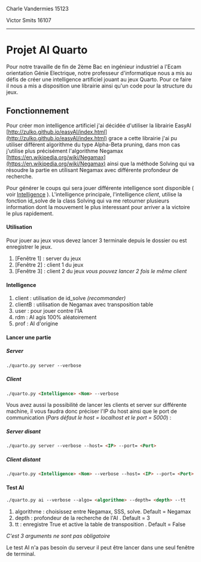 Charle Vandermies 15123

Victor Smits 16107
___
# Projet AI Quarto

Pour notre travaille de fin de 2ème Bac en ingénieur industriel a l'Ecam orientation Génie Electrique, notre professeur d'informatique nous a mis au défis de créer une intelligence artificiel jouant au jeux Quarto.
Pour ce faire il nous a mis a disposition une librairie ainsi qu'un code pour la structure du jeux.

## Fonctionnement 

Pour créer mon intelligence artificiel j'ai décidée d'utiliser la librairie EasyAI [http://zulko.github.io/easyAI/index.html](http://zulko.github.io/easyAI/index.html) grace a cette librairie j'ai pu utiliser différent algorithme du type Alpha-Beta pruning, dans mon cas j'utilise plus précisément l'algorithme Negamax [https://en.wikipedia.org/wiki/Negamax](https://en.wikipedia.org/wiki/Negamax) ainsi que la méthode Solving qui va résoudre la partie en utilisant Negamax avec différente profondeur de recherche.

Pour générer le coups qui sera jouer différente intelligence sont disponible ( voir [Intelligence](#intelligence) ). 
L'intelligence principale, l'intelligence *client*, utilise la fonction id_solve de la class Solving qui va me retourner plusieurs information dont la mouvement le plus interessant pour arriver a la victoire le plus rapidement.

#### Utilisation

Pour jouer au jeux vous devez lancer 3 terminale depuis le dossier ou est enregistrer le jeux.
 1. [Fenêtre 1] : server du jeux
 2. [Fenêtre 2] : client 1 du jeux
 3. [Fenêtre 3] : client 2 du jeux
*vous pouvez lancer 2 fois le même client*

#### Intelligence
 1. client : utilisation de id_solve *(recommander)*
 2. clientB : utilisation de Negamax avec transposition table
 3. user : pour jouer contre l'IA
 4. rdm : AI agis 100% aléatoirement
 5. prof : AI d'origine

#### Lancer une partie 
##### Server
``` html
./quarto.py server --verbose
```
##### Client
```html
./quarto.py <Intelligence> <Nom> --verbose
```
    
Vous avez aussi la possibilité de lancer les clients et server sur différente machine, il vous faudra donc préciser l'IP du host ainsi que le port de communication (*Pars défaut le host = localhost et le port = 5000*) :
    
##### Server disant
```html
./quarto.py server --verbose --host= <IP> --port= <Port>
```
##### Client distant
```html
./quarto.py <Intelligence> <Nom> --verbose --host= <IP> --port= <Port>
```    
#### Test AI
```html
./quarto.py ai --verbose --algo= <algorithme> --depth= <depth> --tt
```
 1. algorithme : choisissez entre Negamax, SSS, solve. Default = Negamax
 2. depth : profondeur de la recherche de l'AI . Default = 3
 3. tt : enregistre True et active la table de transposition . Default = False

*C'est 3 arguments ne sont pas obligatoire*

Le test AI n'a pas besoin du serveur il peut être lancer dans une seul fenêtre de terminal.

<!--stackedit_data:
eyJoaXN0b3J5IjpbLTI0Njk3OTk2MSwtNTA0NzM5MTY1LDgxMz
E5NDA4OSwtMTg4MjEyNjI3NywtMTg4MjEyNjI3NywtMTg4MjEy
NjI3NywtMTI5Mjg5NDA4MywxMTkzMjkzMDQxLDE4ODY4MDM5ND
ksLTQ1MTkyNTAxMSwtMTQ2MDQ3MjQyMSwtMTQ2MDQ3MjQyMSw5
MjI2NDc2NywtMTQ1NjM5MzIzMSwxMTY4NTgwODg4LC0yMDY3Nj
E5Mjg2LDIwMjY0NzkzOTEsODcyNTM0NzMzLC02NTUyNzI4MTUs
LTE0OTEzNDQzNTBdfQ==
-->